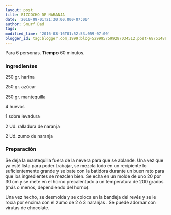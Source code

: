```yaml
---
layout: post
title: BIZCOCHO DE NARANJA
date: '2010-09-01T21:30:00.000-07:00'
author: Smurf Dad
tags: 
modified_time: '2016-03-16T01:52:53.059-07:00'
blogger_id: tag:blogger.com,1999:blog-5299957599287034512.post-6875148823692800183
---
```


Para 6 personas.
<b>Tiempo</b> 60 minutos.

<h3>Ingredientes</h3>

250 gr. harina

250 gr. azúcar

250 gr. mantequilla

4 huevos

1 sobre levadura

2 Ud. ralladura de naranja

2 Ud. zumo de naranja

<h3>Preparación</h3>

Se deja la mantequilla fuera de la nevera para que se ablande. Una vez que ya esté lista para poder trabajar, se mezcla todo en un recipiente lo suficientemente grande y se bate con la batidora durante un buen rato para que los ingredientes se mezclen bien. Se echa en un molde de uno 20 por 30 cm y se mete en el horno precalentado a un temperatura de 200 grados (más o menos, dependiendo del horno).

Una vez hecho, se desmolda y se coloca en la bandeja del revés y se le rocía por encima con el zumo de 2 ó 3 naranjas . Se puede adornar con virutas de chocolate.

